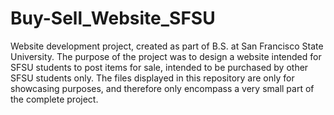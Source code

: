 # Buy-Sell_Website_SFSU
Website development project, created as part of B.S. at San Francisco State University. The purpose of the project was to design a website intended for SFSU students to post items for sale, intended to be purchased by other SFSU students only. The files displayed in this repository are only for showcasing purposes, and therefore only encompass a very small part of the complete project. 

